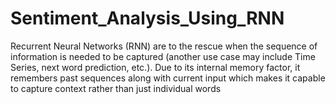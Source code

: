 # Sentiment_Analysis_Using_RNN
Recurrent Neural Networks (RNN) are to the rescue when the sequence of information is needed to be captured (another use case may include Time Series, next word prediction, etc.). Due to its internal memory factor, it remembers past sequences along with current input which makes it capable to capture context rather than just individual words
 
